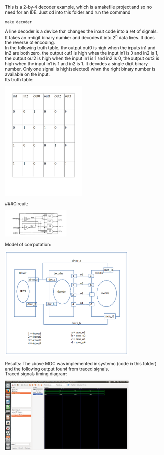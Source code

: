 This is a 2-by-4 decoder example, which is a makefile project and so no need for an IDE. 
Just cd into this folder and run the command 

    make decoder


A line decoder is a device that changes the input code into a set of signals.<br>
It takes an n-digit binary number and decodes it into 2<sup>n</sup> data lines.
It does the reverse of encoding. <br>
In the following truth table, the output out0 is high when the inputs in1 and in2 are both zero, the output out1 is high when the input in1 is 0 and in2 is 1, the output out2 is high when the input in1 is 1 and in2 is 0, the output out3 is high when the input in1 is 1 and in2 is 1. It decodes a single digit binary number.
Only one signal is high(selected) when the right binary number is available on the input. <br>
Its truth table: 
<p align="left">
  <img src="2by4decoder_truth_table.png" width="250"/>
</p>

###Circuit:
<p align="left">
  <img src="2by4dec_circuit.png" width="200"/>
</p>

Model of computation:
<p align="left">
  <img src="decMoC.png" width="400"/>
</p>
Results:
The above MOC was implemented in systemc (code in this folder) and the following output found from traced signals.<br>
Traced signals timing diagram:
<p align="left">
  <img src="timing_diagram.png" width="400"/>
<p>

